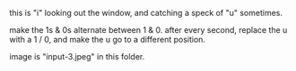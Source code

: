 this is "i" looking out the window, and catching a speck of "u" sometimes.

make the 1s & 0s alternate between 1 & 0. after every second, replace the u with a 1 / 0, and make the u go to a different position. 

image is "input-3.jpeg" in this folder.